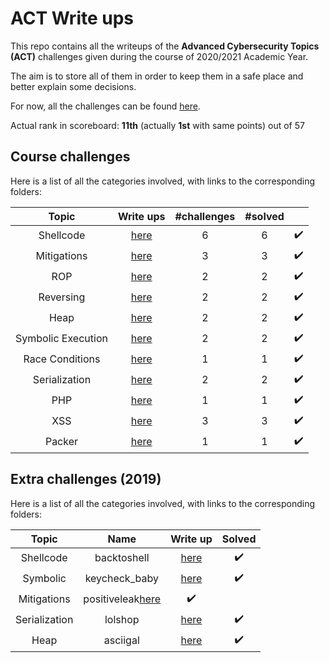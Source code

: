 # ACT Write ups
This repo contains all the writeups of the **Advanced Cybersecurity Topics (ACT)** challenges given during the course of 2020/2021 Academic Year.

The aim is to store all of them in order to keep them in a safe place and better explain some decisions.

For now, all the challenges can be found [here](https://training.jinblack.it/challenges).

Actual rank in scoreboard: **11th** (actually **1st** with same points) out of 57

## Course challenges

Here is a list of all the categories involved, with links to the corresponding folders:

|Topic|Write ups|#challenges|#solved| |
|:---:|:-------:|:---------:|:-----:|:-:|
|Shellcode|[here](https://github.com/gregalletti/ACT_writeups/tree/main/shellcode)|6|6 |:heavy_check_mark:|
|Mitigations|[here](https://github.com/gregalletti/ACT_writeups/tree/main/mitigations)|3|3 |:heavy_check_mark:|
|ROP|[here](https://github.com/gregalletti/ACT_writeups/tree/main/rop)|2|2 |:heavy_check_mark:|
|Reversing|[here](https://github.com/gregalletti/ACT_writeups/tree/main/reversing)|2|2 |:heavy_check_mark:|
|Heap|[here](https://github.com/gregalletti/ACT_writeups/tree/main/heap)|2|2 |:heavy_check_mark:|
|Symbolic Execution|[here](https://github.com/gregalletti/ACT_writeups/tree/main/symbolic)|2|2 |:heavy_check_mark:|
|Race Conditions|[here](https://github.com/gregalletti/ACT_writeups/tree/main/race)|1|1|:heavy_check_mark:|
|Serialization|[here](https://github.com/gregalletti/ACT_writeups/tree/main/serialization)|2|2 |:heavy_check_mark:|
|PHP|[here](https://github.com/gregalletti/ACT_writeups/tree/main/php)|1|1 |:heavy_check_mark:|
|XSS|[here](https://github.com/gregalletti/ACT_writeups/tree/main/XSS)|3|3 |:heavy_check_mark:|
|Packer|[here](https://github.com/gregalletti/ACT_writeups/tree/main/packer)|1|1 |:heavy_check_mark:|

## Extra challenges (2019)
Here is a list of all the categories involved, with links to the corresponding folders:

|Topic|Name|Write up|Solved|
|:---:|:--:|:------:|:----:|
|Shellcode|backtoshell|[here](https://github.com/gregalletti/ACT_writeups/tree/main/2019)|:heavy_check_mark:|
|Symbolic|keycheck_baby|[here](https://github.com/gregalletti/ACT_writeups/tree/main/2019)|:heavy_check_mark:|
|Mitigations|positiveleak[here](https://github.com/gregalletti/ACT_writeups/tree/main/2019)|:heavy_check_mark:|
|Serialization|lolshop|[here](https://github.com/gregalletti/ACT_writeups/tree/main/2019/)|:heavy_check_mark:|
|Heap|asciigal|[here](https://github.com/gregalletti/ACT_writeups/tree/main/2019)|:heavy_check_mark:|
